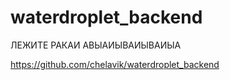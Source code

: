 # waterdroplet_backend

ЛЕЖИТЕ РАКАИ АВЫАИЫВАИЫВАИЫА

https://github.com/chelavik/waterdroplet_backend
